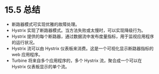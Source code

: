 # 15.5 总结

* 断路器模式可实现优雅的故障处理。
* Hystrix 实现了断路器模式。当方法失败或太慢时，可以实现降级行为。
* Hystrix 提供的每个断路器，通过数据流中发布度量指标，用于监视应用程序的运行状况。
* Hystrix 流可以由 Hystrix 仪表板来消费。这是一个可视化显示断路器指标的 web 应用程序。
* Turbine 将来自多个应用程序的，多个 Hystrix 流，聚合成一个可以在 Hystrix 仪表板显示的单个流。